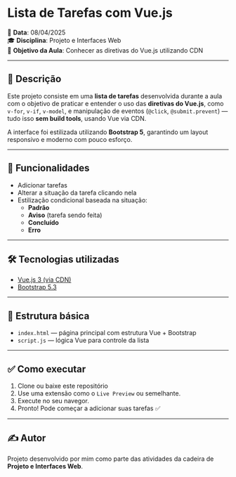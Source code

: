 # Lista de Tarefas com Vue.js

📅 **Data**: 08/04/2025  
🎓 **Disciplina**: Projeto e Interfaces Web  
🎯 **Objetivo da Aula**: Conhecer as diretivas do Vue.js utilizando CDN

---

## 📝 Descrição

Este projeto consiste em uma **lista de tarefas** desenvolvida durante a aula com o objetivo de praticar e entender o uso das **diretivas do Vue.js**, como `v-for`, `v-if`, `v-model`, e manipulação de eventos (`@click`, `@submit.prevent`) — tudo isso **sem build tools**, usando Vue via CDN.

A interface foi estilizada utilizando **Bootstrap 5**, garantindo um layout responsivo e moderno com pouco esforço.

---

## 🚀 Funcionalidades

- Adicionar tarefas
- Alterar a situação da tarefa clicando nela
- Estilização condicional baseada na situação:
  - **Padrão**
  - **Aviso** (tarefa sendo feita)
  - **Concluído**
  - **Erro**

---

## 🛠️ Tecnologias utilizadas

- [Vue.js 3 (via CDN)](https://vuejs.org/)
- [Bootstrap 5.3](https://getbootstrap.com/)

---

## 📂 Estrutura básica

- `index.html` — página principal com estrutura Vue + Bootstrap
- `script.js` — lógica Vue para controle da lista

---

## ✅ Como executar

1. Clone ou baixe este repositório
2. Use uma extensão como o `Live Preview` ou semelhante.
3. Execute no seu navegor.
4. Pronto! Pode começar a adicionar suas tarefas ✅

---

## ✍️ Autor

Projeto desenvolvido por mim como parte das atividades da cadeira de **Projeto e Interfaces Web**.
